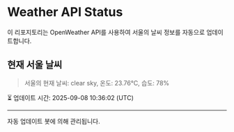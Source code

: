 
# Weather API Status

이 리포지토리는 OpenWeather API를 사용하여 서울의 날씨 정보를 자동으로 업데이트합니다.

## 현재 서울 날씨
> 서울의 현재 날씨: clear sky, 온도: 23.76°C, 습도: 78%

⏳ 업데이트 시간: 2025-09-08 10:36:02 (UTC)

---
자동 업데이트 봇에 의해 관리됩니다.
